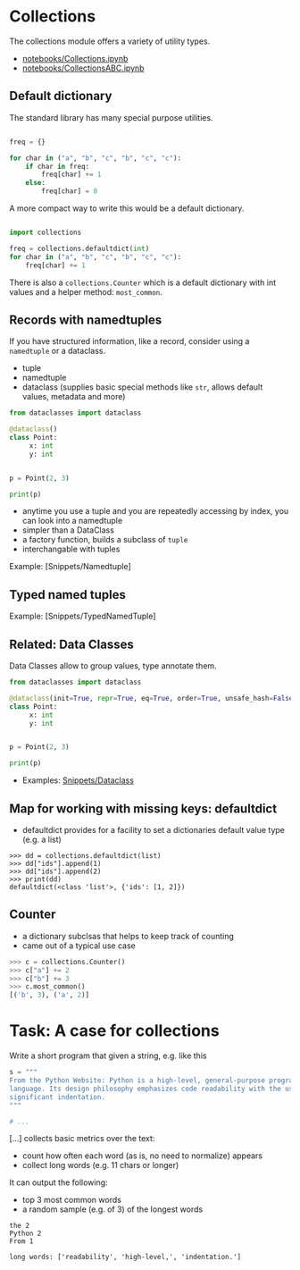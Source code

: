 # Collections

The collections module offers a variety of utility types.

* [notebooks/Collections.ipynb](notebooks/Collections.ipynb)
* [notebooks/CollectionsABC.ipynb](notebooks/CollectionsABC.ipynb)

## Default dictionary

The standard library has many special purpose utilities.

```python

freq = {}

for char in ("a", "b", "c", "b", "c", "c"):
    if char in freq:
        freq[char] += 1
    else:
        freq[char] = 0
```

A more compact way to write this would be a default dictionary.

```python

import collections

freq = collections.defaultdict(int)
for char in ("a", "b", "c", "b", "c", "c"):
    freq[char] += 1
```

There is also a `collections.Counter` which is a default dictionary with int
values and a helper method: `most_common`.

## Records with namedtuples

If you have structured information, like a record, consider using a `namedtuple`
or a dataclass.

* tuple
* namedtuple
* dataclass (supplies basic special methods like `str`, allows default values,
  metadata and more)

```python
from dataclasses import dataclass

@dataclass()
class Point:
     x: int
     y: int


p = Point(2, 3)

print(p)
```

* anytime you use a tuple and you are repeatedly accessing by index, you can look into a namedtuple
* simpler than a DataClass
* a factory function, builds a subclass of `tuple`
* interchangable with tuples

Example: [Snippets/Namedtuple]

## Typed named tuples

Example: [Snippets/TypedNamedTuple]


## Related: Data Classes

Data Classes allow to group values, type annotate them.

```python
from dataclasses import dataclass

@dataclass(init=True, repr=True, eq=True, order=True, unsafe_hash=False, frozen=False)
class Point:
     x: int
     y: int


p = Point(2, 3)

print(p)
```

* Examples: [Snippets/Dataclass](Snippets/Dataclass)

## Map for working with missing keys: defaultdict

* defaultdict provides for a facility to set a dictionaries default value type (e.g. a list)

```
>>> dd = collections.defaultdict(list)
>>> dd["ids"].append(1)
>>> dd["ids"].append(2)
>>> print(dd)
defaultdict(<class 'list'>, {'ids': [1, 2]})
```


## Counter

* a dictionary subclsas that helps to keep track of counting
* came out of a typical use case

```python
>>> c = collections.Counter()
>>> c["a"] += 2
>>> c["b"] += 3
>>> c.most_common()
[('b', 3), ('a', 2)]
```

# Task: A case for collections


Write a short program that given a string, e.g.  like this

```python
s = """
From the Python Website: Python is a high-level, general-purpose programming
language. Its design philosophy emphasizes code readability with the use of
significant indentation. 
"""

# ...

```

[...] collects basic metrics over the text:

* count how often each word (as is, no need to normalize) appears
* collect long words (e.g. 11 chars or longer)

It can output the following:

* top 3 most common words
* a random sample (e.g. of 3) of the longest words

```
the 2
Python 2
From 1

long words: ['readability', 'high-level,', 'indentation.']
```